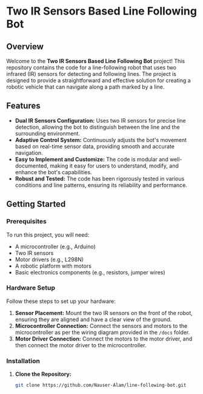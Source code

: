 # Two IR Sensors Based Line Following Bot

## Overview

Welcome to the **Two IR Sensors Based Line Following Bot** project! This repository contains the code for a line-following robot that uses two infrared (IR) sensors for detecting and following lines. The project is designed to provide a straightforward and effective solution for creating a robotic vehicle that can navigate along a path marked by a line.

## Features

- **Dual IR Sensors Configuration:** Uses two IR sensors for precise line detection, allowing the bot to distinguish between the line and the surrounding environment.
- **Adaptive Control System:** Continuously adjusts the bot's movement based on real-time sensor data, providing smooth and accurate navigation.
- **Easy to Implement and Customize:** The code is modular and well-documented, making it easy for users to understand, modify, and enhance the bot's capabilities.
- **Robust and Tested:** The code has been rigorously tested in various conditions and line patterns, ensuring its reliability and performance.

## Getting Started

### Prerequisites

To run this project, you will need:

- A microcontroller (e.g., Arduino)
- Two IR sensors
- Motor drivers (e.g., L298N)
- A robotic platform with motors
- Basic electronics components (e.g., resistors, jumper wires)

### Hardware Setup

Follow these steps to set up your hardware:

1. **Sensor Placement:** Mount the two IR sensors on the front of the robot, ensuring they are aligned and have a clear view of the ground.
2. **Microcontroller Connection:** Connect the sensors and motors to the microcontroller as per the wiring diagram provided in the `/docs` folder.
3. **Motor Driver Connection:** Connect the motors to the motor driver, and then connect the motor driver to the microcontroller.

### Installation

1. **Clone the Repository:**
   ```bash
   git clone https://github.com/Nauser-Alam/line-following-bot.git
